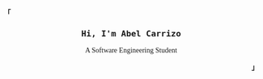 <!-- Abel GitHub Profile -->
<p align="left"><strong><samp>「</samp></strong></p>

<div align="center">
<!-- [![Typing SVG](https://readme-typing-svg.herokuapp.com?font=Iosevka&pause=1000&color=C2C2C2&center=true&vCenter=true&width=435&lines=Hi,+I'm+Abel+Carrizo;A+Software+Engineering+Student)](https://git.io/typing-svg) -->

### <span style="font-family: 'Iosevka', monospace;">Hi, I'm Abel Carrizo</span>
<span style="font-family: 'Iosevka';">A Software Engineering Student</span>

</div>

<p align="right"><strong><samp>」</samp></strong></p>